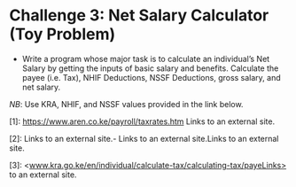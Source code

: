 # Challenge 3: Net Salary Calculator (Toy Problem)

- Write a program whose major task is to calculate an individual’s Net Salary by getting the inputs of basic salary and benefits. Calculate the payee (i.e. Tax), NHIF Deductions, NSSF Deductions, gross salary, and net salary.

_NB_: Use KRA, NHIF, and NSSF values provided in the link below.

[1]: <https://www.aren.co.ke/payroll/taxrates.htm> Links to an external site.

[2]: Links to an external site.- Links to an external site.Links to an external site.

[3]: <www.kra.go.ke/en/individual/calculate-tax/calculating-tax/payeLinks> to an external site.
